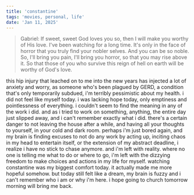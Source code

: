 ```yaml
---
title: 'constantine'
tags: 'movies, personal, life'
date: 'Jan 11, 2025'
---
```


> Gabriel: If sweet, sweet God loves you so, then I will make you worthy of His love. I've been watching for a long time. It's only in the face of horror that you truly find your nobler selves. And you can be so noble. So, I'll bring you pain, I'll bring you horror, so that you may rise above it. So that those of you who survive this reign of hell on earth will be worthy of God's love.

this hip injury that leached on to me into the new years has injected a lot of anxiety and worry, as someone who's been plagued by GERD, a condition that's only temporarily subdued, i'm terribly pessimistic about my health. i did not feel like myself today. i was lacking hope today, only emptiness and pointlessness of everything. i couldn't seem to find the meaning in any of the work i did. and as i tried to work on something, anything, the entire day just slipped away, and i can't remember exactly what i did. there's a certain danger to not leaving the house after a while, and having all your thoughts to yourself, in your cold and dark room. perhaps i'm just bored again, and my brain is finding excuses to not do any work by acting up, inciting chaos in my head to entertain itself, or the extension of my abstract deadline, i realize i have no stick to chase anymore. and i'm left with reality. where no one is telling me what to do or where to go, i'm left with the dizzying freedom to make choices and actions in my life for myself. watching constantine was my biggest comfort today. it actually made me more hopeful somehow. but today still felt like a dream, my brain is fuzzy and i can't remember who i am or why i'm here. i hope going to church tomorrow morning will bring me back.
